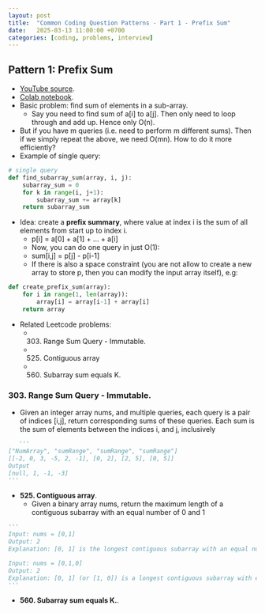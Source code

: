 ```yaml
---
layout: post
title:  "Common Coding Question Patterns - Part 1 - Prefix Sum"
date:   2025-03-13 11:00:00 +0700
categories: [coding, problems, interview]
---
```


## Pattern 1: Prefix Sum
* [YouTube source](https://www.youtube.com/watch?v=DjYZk8nrXVY&list=WL&index=1).
* [Colab notebook](https://colab.research.google.com/drive/1tFBTNkswFBVgUDWNZLzWdSmQjbQsHhYH#scrollTo=AUo2NXgBxdsr).
* Basic problem: find sum of elements in a sub-array.
  * Say you need to find sum of a[i] to a[j]. Then only need to loop through and add up. Hence only O(n).
* But if you have m queries (i.e. need to perform m different sums). Then if we simply repeat the above, we need O(mn). How to do it more efficiently?
* Example of single query:
~~~python
# single query
def find_subarray_sum(array, i, j):
    subarray_sum = 0
    for k in range(i, j+1):
        subarray_sum += array[k]
    return subarray_sum
~~~
* Idea: create a **prefix summary**, where value at index i is the sum of all elements from start up to index i.
  * p[i] = a[0] + a[1] + ... + a[i]
  * Now, you can do one query in just O(1):
  * sum[i,j] = p[j] - p[i-1]
  * If there is also a space constraint (you are not allow to create a new array to store p, then you can modify the input array itself), e.g:
~~~python
def create_prefix_sum(array):
    for i in range(1, len(array)):
        array[i] = array[i-1] + array[i]
    return array
~~~

* Related Leetcode problems:
  * 303. Range Sum Query - Immutable.
  * 525. Contiguous array
  * 560. Subarray sum equals K.
   
### **303. Range Sum Query - Immutable**.
 * Given an integer array nums, and multiple queries, each query is a pair of indices [i,j], return corresponding sums of these queries. Each sum is the sum of elements between the indices i, and j, inclusively
~~~python
   '''
["NumArray", "sumRange", "sumRange", "sumRange"]
[[-2, 0, 3, -5, 2, -1], [0, 2], [2, 5], [0, 5]]
Output
[null, 1, -1, -3]
'''
~~~

* **525. Contiguous array**.
  * Given a binary array nums, return the maximum length of a contiguous subarray with an equal number of 0 and 1
 ~~~python
'''
Input: nums = [0,1]
Output: 2
Explanation: [0, 1] is the longest contiguous subarray with an equal number of 0 and 1.

Input: nums = [0,1,0]
Output: 2
Explanation: [0, 1] (or [1, 0]) is a longest contiguous subarray with equal number of 0 and 1.
'''
~~~

* **560. Subarray sum equals K.**.

